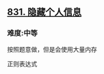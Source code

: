<h2><a href="https://leetcode.cn/problems/masking-personal-information/">831. 隐藏个人信息</a></h2>
<h3>难度:中等</h3>
<p>按照题意做，但是会使用大量内存</p>
<p>正则表达式</p>
